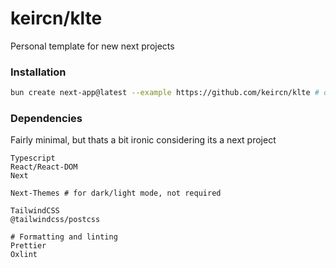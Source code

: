 # keircn/klte

Personal template for new next projects

### Installation

```sh
bun create next-app@latest --example https://github.com/keircn/klte # or npm/pnpm/whatever
```

### Dependencies

Fairly minimal, but thats a bit ironic considering its a next project

```
Typescript
React/React-DOM
Next

Next-Themes # for dark/light mode, not required

TailwindCSS
@tailwindcss/postcss

# Formatting and linting
Prettier
Oxlint
```
